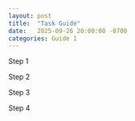 ```yaml
---
layout: post
title:  "Task Guide"
date:   2025-09-26 20:00:00 -0700
categories: Guide 1
---
```




Step 1


Step 2


Step 3


Step 4

[jekyll-docs]: https://jekyllrb.com/docs/home
[jekyll-gh]:   https://github.com/jekyll/jekyll
[jekyll-talk]: https://talk.jekyllrb.com/
